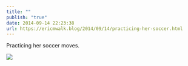 ```yaml
---
title: ""
publish: "true"
date: 2014-09-14 22:23:38
url: https://ericmwalk.blog/2014/09/14/practicing-her-soccer.html
---
```


Practicing her soccer moves.

![](https://ericmwalk.blog/uploads/2022/f50fc22134.jpg)